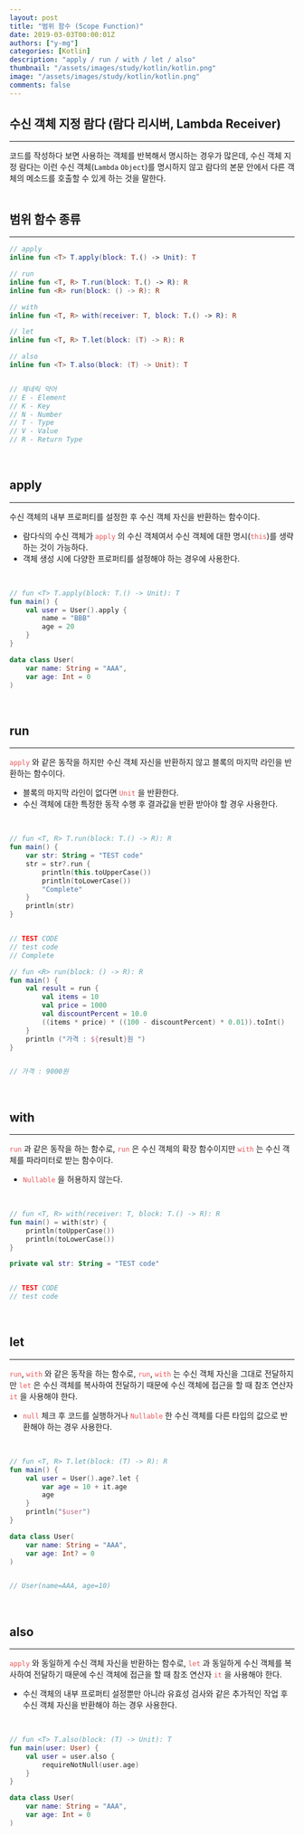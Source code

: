```yaml
---
layout: post
title: "범위 함수 (Scope Function)"
date: 2019-03-03T00:00:01Z
authors: ["y-mg"]
categories: [Kotlin]
description: "apply / run / with / let / also"
thumbnail: "/assets/images/study/kotlin/kotlin.png"
image: "/assets/images/study/kotlin/kotlin.png"
comments: false
---
```


## 수신 객체 지정 람다 (람다 리시버, Lambda Receiver)
***
코드를 작성하다 보면 사용하는 객체를 반복해서 명시하는 경우가 많은데, 수신 객체 지정 람다는 이런 수신 객체(`Lambda` `Object`)를 명시하지 않고 람다의 본문 안에서 다른 객체의 메소드를 호출할 수 있게 하는 것을 말한다.
<br/>
<br/>



## 범위 함수 종류
***
``` kotlin
// apply
inline fun <T> T.apply(block: T.() -> Unit): T

// run
inline fun <T, R> T.run(block: T.() -> R): R
inline fun <R> run(block: () -> R): R

// with
inline fun <T, R> with(receiver: T, block: T.() -> R): R

// let
inline fun <T, R> T.let(block: (T) -> R): R

// also
inline fun <T> T.also(block: (T) -> Unit): T


// 제네릭 약어
// E - Element
// K - Key
// N - Number
// T - Type
// V - Value
// R - Return Type
```
<br/>



## apply
***
수신 객체의 내부 프로퍼티를 설정한 후 수신 객체 자신을 반환하는 함수이다.
- 람다식의 수신 객체가 <code style="color: #eb5657;">apply</code> 의 수신 객체여서 수신 객체에 대한 명시(<code style="color: #eb5657;">this</code>)를 생략하는 것이 가능하다.
- 객체 생성 시에 다양한 프로퍼티를 설정해야 하는 경우에 사용한다.
<br/>

```kotlin
// fun <T> T.apply(block: T.() -> Unit): T
fun main() {
    val user = User().apply {
        name = "BBB"
        age = 20
    }
}

data class User(
    var name: String = "AAA", 
    var age: Int = 0
)
```
<br/>



## run
***
<code style="color: #eb5657;">apply</code> 와 같은 동작을 하지만 수신 객체 자신을 반환하지 않고 블록의 마지막 라인을 반환하는 함수이다.
- 블록의 마지막 라인이 없다면 <code style="color: #eb5657;">Unit</code> 을 반환한다.
- 수신 객체에 대한 특정한 동작 수행 후 결과값을 반환 받아야 할 경우 사용한다.
<br/>

```kotlin
// fun <T, R> T.run(block: T.() -> R): R
fun main() {
    var str: String = "TEST code"
    str = str?.run {
        println(this.toUpperCase())
        println(toLowerCase())
        "Complete"
    }
    println(str)
}


// TEST CODE
// test code
// Complete
```

```kotlin
// fun <R> run(block: () -> R): R
fun main() {
    val result = run {
        val items = 10
        val price = 1000
        val discountPercent = 10.0
        ((items * price) * ((100 - discountPercent) * 0.01)).toInt()
    }
    println ("가격 : ${result}원 ")
}


// 가격 : 9000원
```
<br/>



## with
***
<code style="color: #eb5657;">run</code> 과 같은 동작을 하는 함수로, <code style="color: #eb5657;">run</code> 은 수신 객체의 확장 함수이지만 <code style="color: #eb5657;">with</code> 는 수신 객체를 파라미터로 받는 함수이다.
- <code style="color: #eb5657;">Nullable</code> 을 허용하지 않는다.
<br/>

```kotlin
// fun <T, R> with(receiver: T, block: T.() -> R): R
fun main() = with(str) {
    println(toUpperCase())
    println(toLowerCase())
}

private val str: String = "TEST code"


// TEST CODE
// test code
```
<br/>



## let
***
<code style="color: #eb5657;">run</code>, <code style="color: #eb5657;">with</code> 와 같은 동작을 하는 함수로, <code style="color: #eb5657;">run</code>, <code style="color: #eb5657;">with</code> 는 수신 객체 자신을 그대로 전달하지만 <code style="color: #eb5657;">let</code> 은 수신 객체를 복사하여 전달하기 때문에 수신 객체에 접근을 할 때 참조 연산자 <code style="color: #eb5657;">it</code> 을 사용해야 한다.
- <code style="color: #eb5657;">null</code> 체크 후 코드를 실행하거나 <code style="color: #eb5657;">Nullable</code> 한 수신 객체를 다른 타입의 값으로 반환해야 하는 경우 사용한다.
<br/>

```kotlin
// fun <T, R> T.let(block: (T) -> R): R
fun main() {
    val user = User().age?.let {
        var age = 10 + it.age
        age
    }
    println("$user")
}

data class User(
    var name: String = "AAA", 
    var age: Int? = 0
)


// User(name=AAA, age=10)
```
<br/>



## also
***
<code style="color: #eb5657;">apply</code> 와 동일하게 수신 객체 자신을 반환하는 함수로, <code style="color: #eb5657;">let</code> 과 동일하게 수신 객체를 복사하여 전달하기 때문에 수신 객체에 접근을 할 때 참조 연산자 <code style="color: #eb5657;">it</code> 을 사용해야 한다.
- 수신 객체의 내부 프로퍼티 설정뿐만 아니라 유효성 검사와 같은 추가적인 작업 후 수신 객체 자신을 반환해야 하는 경우 사용한다.
<br/>

```kotlin
// fun <T> T.also(block: (T) -> Unit): T
fun main(user: User) {
    val user = user.also {
        requireNotNull(user.age)
    }
}

data class User(
    var name: String = "AAA", 
    var age: Int = 0
)
```
